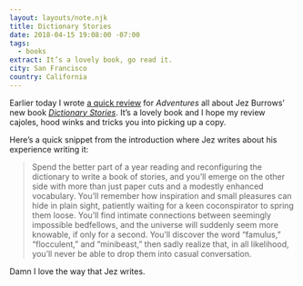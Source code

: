```yaml
---
layout: layouts/note.njk
title: Dictionary Stories
date: 2018-04-15 19:08:00 -07:00
tags:
  - books
extract: It’s a lovely book, go read it.
city: San Francisco
country: California
---
```


Earlier today I wrote [a quick review](https://buttondown.email/robinrendle/archive/2bfbe7ec-f355-4b75-992c-b6891e453b1c) for _Adventures_ all about Jez Burrows’ new book [_Dictionary Stories_](http://www.dictionarystories.com/). It’s a lovely book and I hope my review cajoles, hood winks and tricks you into picking up a copy.

Here’s a quick snippet from the introduction where Jez writes about his experience writing it:

> Spend the better part of a year reading and reconfiguring the dictionary to write a book of stories, and you’ll emerge on the other side with more than just paper cuts and a modestly enhanced vocabulary. You’ll remember how inspiration and small pleasures can hide in plain sight, patiently waiting for a keen coconspirator to spring them loose. You’ll find intimate connections between seemingly impossible bedfellows, and the universe will suddenly seem more knowable, if only for a second. You’ll discover the word “famulus,” “flocculent,” and “minibeast,” then sadly realize that, in all likelihood, you’ll never be able to drop them into casual conversation.

Damn I love the way that Jez writes.

